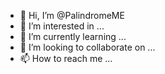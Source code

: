 - 👋 Hi, I’m @PalindromeME
- 👀 I’m interested in ...
- 🌱 I’m currently learning ...
- 💞️ I’m looking to collaborate on ...
- 📫 How to reach me ...

<!---
PalindromeME/PalindromeME is a ✨ special ✨ repository because its `README.md` (this file) appears on your GitHub profile.
You can click the Preview link to take a look at your changes.
--->
